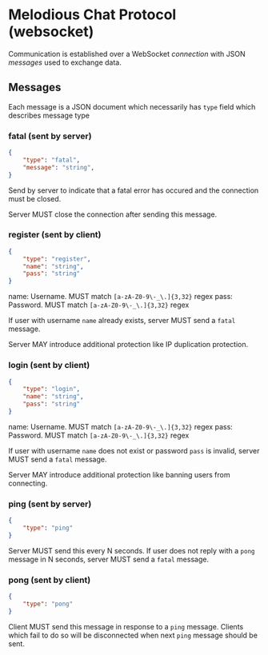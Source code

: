 # Melodious Chat Protocol (websocket)

Communication is established over a WebSocket _connection_ with JSON _messages_ used to exchange data.

## Messages

Each message is a JSON document which necessarily has `type` field which describes message type

### fatal (sent by server)

```json
{
    "type": "fatal",
    "message": "string",
}
```

Send by server to indicate that a fatal error has occured and the connection must be closed.

Server MUST close the connection after sending this message.

### register (sent by client)

```json
{
    "type": "register",
    "name": "string",
    "pass": "string"
}
```

name: Username. MUST match `[a-zA-Z0-9\-_\.]{3,32}` regex
pass: Password. MUST match `[a-zA-Z0-9\-_\.]{3,32}` regex

If user with username `name` already exists, server MUST send a `fatal` message.

Server MAY introduce additional protection like IP duplication protection.

### login (sent by client)

```json
{
    "type": "login",
    "name": "string",
    "pass": "string"
}
```

name: Username. MUST match `[a-zA-Z0-9\-_\.]{3,32}` regex
pass: Password. MUST match `[a-zA-Z0-9\-_\.]{3,32}` regex

If user with username `name` does not exist or password `pass` is invalid, server MUST send a `fatal` message.

Server MAY introduce additional protection like banning users from connecting.

### ping (sent by server)

```json
{
    "type": "ping"
}
```

Server MUST send this every N seconds. If user does not reply with a `pong` message in N seconds, server MUST send a `fatal` message.

### pong (sent by client)

```json
{
    "type": "pong"
}
```

Client MUST send this message in response to a `ping` message. Clients which fail to do so will be disconnected when next `ping` message should be sent.